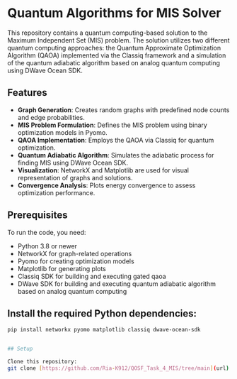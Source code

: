 # Quantum Algorithms for MIS Solver

This repository contains a quantum computing-based solution to the Maximum Independent Set (MIS) problem. The solution utilizes two different quantum computing approaches: the Quantum Approximate Optimization Algorithm (QAOA) implemented via the Classiq framework and a simulation of the quantum adiabatic algorithm based on analog quantum computing using DWave Ocean SDK.

## Features

- **Graph Generation**: Creates random graphs with predefined node counts and edge probabilities.
- **MIS Problem Formulation**: Defines the MIS problem using binary optimization models in Pyomo.
- **QAOA Implementation**: Employs the QAOA via Classiq for quantum optimization.
- **Quantum Adiabatic Algorithm**: Simulates the adiabatic process for finding MIS using DWave Ocean SDK.
- **Visualization**: NetworkX and Matplotlib are used for visual representation of graphs and solutions.
- **Convergence Analysis**: Plots energy convergence to assess optimization performance.

## Prerequisites

To run the code, you need:
- Python 3.8 or newer
- NetworkX for graph-related operations
- Pyomo for creating optimization models
- Matplotlib for generating plots
- Classiq SDK for building and executing gated qaoa
- DWave SDK for building and executing quantum adiabatic algorithm based on analog quantum computing

## Install the required Python dependencies:
```bash
pip install networkx pyomo matplotlib classiq dwave-ocean-sdk


## Setup

Clone this repository:
git clone [https://github.com/Ria-K912/QOSF_Task_4_MIS/tree/main](url)




